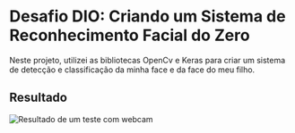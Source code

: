 # Desafio DIO: Criando um Sistema de Reconhecimento Facial do Zero

Neste projeto, utilizei as bibliotecas OpenCv e Keras para criar um sistema de detecção e classificação da minha face e da face do meu filho.

## Resultado

![Resultado de um teste com webcam]("https://github.com/casjunior93/desafio-dio-criando-um-sistema-de-reconhecimento-facial/blob/main/assets/photo.jpg")
